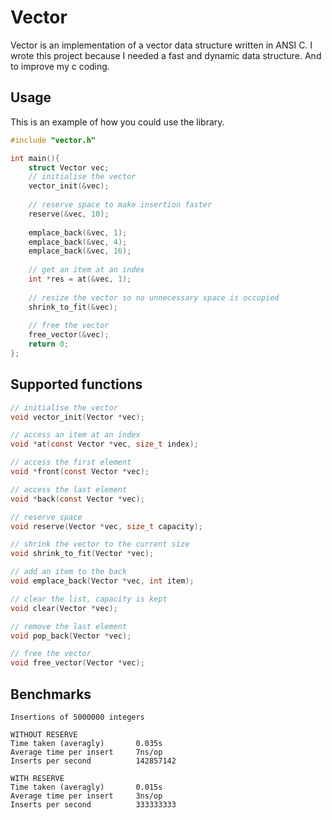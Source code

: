 # Vector
Vector is an implementation of a vector data structure written in ANSI C. 
I wrote this project because I needed a fast and dynamic data structure.
And to improve my c coding.

## Usage
This is an example of how you could use the library.

```c
#include "vector.h"

int main(){
    struct Vector vec;
    // initialise the vector
    vector_init(&vec);
    
    // reserve space to make insertion faster
    reserve(&vec, 10);
    
    emplace_back(&vec, 1);
    emplace_back(&vec, 4);
    emplace_back(&vec, 16);
    
    // get an item at an index
    int *res = at(&vec, 1);
    
    // resize the vector so no unnecessary space is occupied
    shrink_to_fit(&vec);
    
    // free the vector
    free_vector(&vec);
    return 0;  
};
```

## Supported functions
````c
// initialise the vector
void vector_init(Vector *vec);

// access an item at an index
void *at(const Vector *vec, size_t index);

// access the first element
void *front(const Vector *vec);

// access the last element
void *back(const Vector *vec);

// reserve space
void reserve(Vector *vec, size_t capacity);

// shrink the vector to the current size
void shrink_to_fit(Vector *vec);

// add an item to the back
void emplace_back(Vector *vec, int item);

// clear the list, capacity is kept
void clear(Vector *vec);

// remove the last element
void pop_back(Vector *vec);

// free the vector
void free_vector(Vector *vec);
````

## Benchmarks
````
Insertions of 5000000 integers

WITHOUT RESERVE
Time taken (averagly)       0.035s
Average time per insert     7ns/op
Inserts per second          142857142

WITH RESERVE 
Time taken (averagly)       0.015s
Average time per insert     3ns/op
Inserts per second          333333333
````